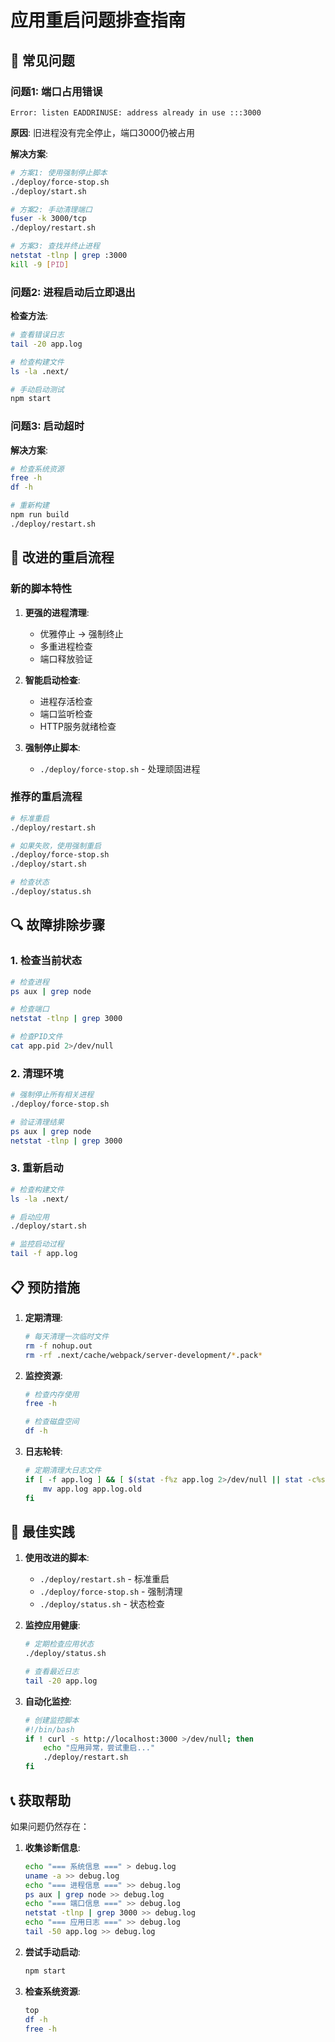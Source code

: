 # 应用重启问题排查指南

## 🚨 常见问题

### 问题1: 端口占用错误
```
Error: listen EADDRINUSE: address already in use :::3000
```

**原因**: 旧进程没有完全停止，端口3000仍被占用

**解决方案**:
```bash
# 方案1: 使用强制停止脚本
./deploy/force-stop.sh
./deploy/start.sh

# 方案2: 手动清理端口
fuser -k 3000/tcp
./deploy/restart.sh

# 方案3: 查找并终止进程
netstat -tlnp | grep :3000
kill -9 [PID]
```

### 问题2: 进程启动后立即退出
**检查方法**:
```bash
# 查看错误日志
tail -20 app.log

# 检查构建文件
ls -la .next/

# 手动启动测试
npm start
```

### 问题3: 启动超时
**解决方案**:
```bash
# 检查系统资源
free -h
df -h

# 重新构建
npm run build
./deploy/restart.sh
```

## 🔧 改进的重启流程

### 新的脚本特性

1. **更强的进程清理**:
   - 优雅停止 → 强制终止
   - 多重进程检查
   - 端口释放验证

2. **智能启动检查**:
   - 进程存活检查
   - 端口监听检查  
   - HTTP服务就绪检查

3. **强制停止脚本**:
   - `./deploy/force-stop.sh` - 处理顽固进程

### 推荐的重启流程

```bash
# 标准重启
./deploy/restart.sh

# 如果失败，使用强制重启
./deploy/force-stop.sh
./deploy/start.sh

# 检查状态
./deploy/status.sh
```

## 🔍 故障排除步骤

### 1. 检查当前状态
```bash
# 检查进程
ps aux | grep node

# 检查端口
netstat -tlnp | grep 3000

# 检查PID文件
cat app.pid 2>/dev/null
```

### 2. 清理环境
```bash
# 强制停止所有相关进程
./deploy/force-stop.sh

# 验证清理结果
ps aux | grep node
netstat -tlnp | grep 3000
```

### 3. 重新启动
```bash
# 检查构建文件
ls -la .next/

# 启动应用
./deploy/start.sh

# 监控启动过程
tail -f app.log
```

## 📋 预防措施

1. **定期清理**:
   ```bash
   # 每天清理一次临时文件
   rm -f nohup.out
   rm -rf .next/cache/webpack/server-development/*.pack*
   ```

2. **监控资源**:
   ```bash
   # 检查内存使用
   free -h
   
   # 检查磁盘空间
   df -h
   ```

3. **日志轮转**:
   ```bash
   # 定期清理大日志文件
   if [ -f app.log ] && [ $(stat -f%z app.log 2>/dev/null || stat -c%s app.log) -gt 10485760 ]; then
       mv app.log app.log.old
   fi
   ```

## 🚀 最佳实践

1. **使用改进的脚本**:
   - `./deploy/restart.sh` - 标准重启
   - `./deploy/force-stop.sh` - 强制清理
   - `./deploy/status.sh` - 状态检查

2. **监控应用健康**:
   ```bash
   # 定期检查应用状态
   ./deploy/status.sh
   
   # 查看最近日志
   tail -20 app.log
   ```

3. **自动化监控**:
   ```bash
   # 创建监控脚本
   #!/bin/bash
   if ! curl -s http://localhost:3000 >/dev/null; then
       echo "应用异常，尝试重启..."
       ./deploy/restart.sh
   fi
   ```

## 📞 获取帮助

如果问题仍然存在：

1. **收集诊断信息**:
   ```bash
   echo "=== 系统信息 ===" > debug.log
   uname -a >> debug.log
   echo "=== 进程信息 ===" >> debug.log
   ps aux | grep node >> debug.log
   echo "=== 端口信息 ===" >> debug.log
   netstat -tlnp | grep 3000 >> debug.log
   echo "=== 应用日志 ===" >> debug.log
   tail -50 app.log >> debug.log
   ```

2. **尝试手动启动**:
   ```bash
   npm start
   ```

3. **检查系统资源**:
   ```bash
   top
   df -h
   free -h
   ```